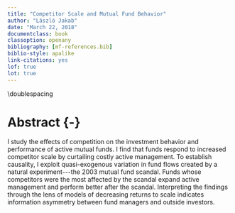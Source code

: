 ```yaml
--- 
title: "Competitor Scale and Mutual Fund Behavior"
author: "László Jakab"
date: "March 22, 2018"
documentclass: book
classoption: openany
bibliography: [mf-references.bib]
biblio-style: apalike
link-citations: yes
lof: true
lot: true
---
```


\doublespacing

# Abstract {-}

I study the effects of competition on the investment behavior and performance of active mutual funds. I find that funds respond to increased competitor scale by curtailing costly active management. To establish causality, I exploit quasi-exogenous variation in fund flows created by a natural experiment---the 2003 mutual fund scandal. Funds whose competitors were the most affected by the scandal expand active management and perform better after the scandal. Interpreting the findings through the lens of models of decreasing returns to scale indicates information asymmetry between fund managers and outside investors.

